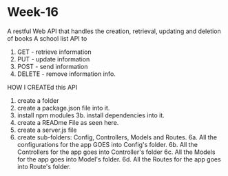 # Week-16
A restful Web API that handles the creation, retrieval, updating and deletion of books
A school list API to
1. GET - retrieve information
2. PUT - update information
3. POST - send information
4. DELETE - remove information
info.

HOW I CREATEd this API

1. create a folder
2. create a package.json file into it.
3. install npm modules
3b. install dependencies into it.
4. create a READme File as seen here.
5. create a server.js file
6. create sub-folders: Config, Controllers, Models and Routes.
6a. All the configurations for the app GOES into Config's folder.
6b. All the Controllers for the app goes into Controller's folder
6c. All the Models for the app goes into Model's folder.
6d. All the Routes for the app goes into Route's folder.
